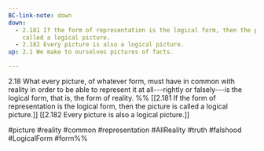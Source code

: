 ```yaml
---
BC-link-note: down
down:
  - 2.181 If the form of representation is the logical form, then the picture is
    called a logical picture.
  - 2.182 Every picture is also a logical picture.
up: 2.1 We make to ourselves pictures of facts.

---
```

2.18 What every picture, of whatever form, must have in common with reality in order to be able to represent it at all---rightly or falsely---is the logical form, that is, the form of reality.
%%
[[2.181 If the form of representation is the logical form, then the picture is called a logical picture.]]
[[2.182 Every picture is also a logical picture.]]

#picture #reality #common #representation #AllReality #truth #falshood #LogicalForm #form%%